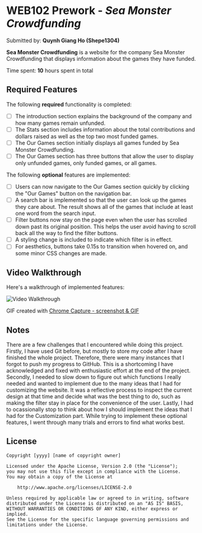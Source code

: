 # WEB102 Prework - _Sea Monster Crowdfunding_

Submitted by: **Quynh Giang Ho (Shepe1304)**

**Sea Monster Crowdfunding** is a website for the company Sea Monster Crowdfunding that displays information about the games they have funded.

Time spent: **10** hours spent in total

## Required Features

The following **required** functionality is completed:

- [ ] The introduction section explains the background of the company and how many games remain unfunded.
- [ ] The Stats section includes information about the total contributions and dollars raised as well as the top two most funded games.
- [ ] The Our Games section initially displays all games funded by Sea Monster Crowdfunding.
- [ ] The Our Games section has three buttons that allow the user to display only unfunded games, only funded games, or all games.

The following **optional** features are implemented:

- [ ] Users can now navigate to the Our Games section quickly by clicking the "Our Games" button on the navigation bar.
- [ ] A search bar is implemented so that the user can look up the games they care about. The result shows all of the games that include at least one word from the search input.
- [ ] Filter buttons now stay on the page even when the user has scrolled down past its original position. This helps the user avoid having to scroll back all the way to find the filter buttons.
- [ ] A styling change is included to indicate which filter is in effect.
- [ ] For aesthetics, buttons take 0.15s to transition when hovered on, and some minor CSS changes are made.

## Video Walkthrough

Here's a walkthrough of implemented features:

<img src="./assets/prework_demo.gif" title='Video Walkthrough' width='' alt='Video Walkthrough' />

<!-- Replace this with whatever GIF tool you used! -->

GIF created with [Chrome Capture - screenshot & GIF](https://chromewebstore.google.com/detail/chrome-capture-screenshot/ggaabchcecdbomdcnbahdfddfikjmphe)

<!-- Recommended tools:
[Kap](https://getkap.co/) for macOS
[ScreenToGif](https://www.screentogif.com/) for Windows
[peek](https://github.com/phw/peek) for Linux. -->

## Notes

There are a few challenges that I encountered while doing this project. Firstly, I have used Git before, but mostly to store my code after I have finished the whole project. Therefore, there were many instances that I forgot to push my progress to GitHub. This is a shortcoming I have acknowledged and fixed with enthusiastic effort at the end of the project. Secondly, I needed to slow down to figure out which functions I really needed and wanted to implement due to the many ideas that I had for customizing the website. It was a reflective process to inspect the current design at that time and decide what was the best thing to do, such as making the filter stay in place for the convenience of the user. Lastly, I had to ocassionally stop to think about how I should implement the ideas that I had for the Customization part. While trying to implement these optional features, I went through many trials and errors to find what works best.

## License

    Copyright [yyyy] [name of copyright owner]

    Licensed under the Apache License, Version 2.0 (the "License");
    you may not use this file except in compliance with the License.
    You may obtain a copy of the License at

        http://www.apache.org/licenses/LICENSE-2.0

    Unless required by applicable law or agreed to in writing, software
    distributed under the License is distributed on an "AS IS" BASIS,
    WITHOUT WARRANTIES OR CONDITIONS OF ANY KIND, either express or implied.
    See the License for the specific language governing permissions and
    limitations under the License.

